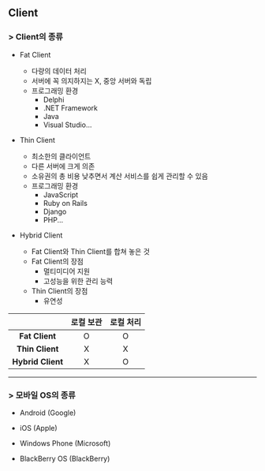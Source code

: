 ## Client
### > Client의 종류
* Fat Client
  - 다량의 데이터 처리
  - 서버에 꼭 의지하지는 X, 중앙 서버와 독립
  - 프로그래밍 환경
    + Delphi
    + .NET Framework
    + Java
    + Visual Studio...

* Thin Client
  - 최소한의 클라이언트
  - 다른 서버에 크게 의존
  - 소유권의 총 비용 낮추면서 계산 서비스를 쉽게 관리할 수 있음
  - 프로그래밍 환경
    + JavaScript
    + Ruby on Rails
    + Django
    + PHP...

* Hybrid Client
  - Fat Client와 Thin Client를 합쳐 놓은 것
  - Fat Client의 장점
    + 멀티미디어 지원
    + 고성능을 위한 관리 능력
  - Thin Client의 장점
    + 유연성


|               | 로컬 보관 | 로컬 처리 |
|:-------------:|:---------:|:---------:|
|   **Fat Client**  |     O     |     O     |
|  **Thin Client**  |     X     |     X     |
| **Hybrid Client** |     X     |     O     |


-------------------------------------------------------

### > 모바일 OS의 종류
* Android (Google)

* iOS (Apple)

* Windows Phone (Microsoft)

* BlackBerry OS (BlackBerry)
